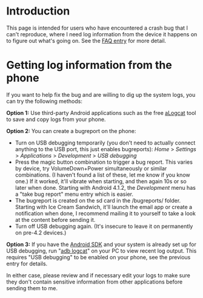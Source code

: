 # Introduction #

This page is intended for users who have encountered a crash bug that I can't reproduce, where I need log information from the device it happens on to figure out what's going on. See the [FAQ entry](http://code.google.com/p/hackerskeyboard/wiki/FrequentlyAskedQuestions#It_crashes._Please_fix.) for more detail.

# Getting log information from the phone #

If you want to help fix the bug and are willing to dig up the system logs, you can try the following methods:

**Option 1:** Use third-party Android applications such as the free [aLogcat](https://market.android.com/details?id=org.jtb.alogcat) tool to save and copy logs from your phone.

**Option 2:** You can create a bugreport on the phone:
  * Turn on USB debugging temporarily (you don't need to actually connect anything to the USB port, this just enables bugreports): _Home_ > _Settings_ > _Applications_ > _Development_ > _USB debugging_
  * Press the magic button combination to trigger a bug report. This varies by device, try VolumeDown+Power simultaneously or similar combinations. (I haven't found a list of these, let me know if you know one.) If it worked, it'll vibrate when starting, and then again 10s or so later when done. Starting with Android 4.1.2, the _Development_ menu has a "take bug report" menu entry which is easier.
  * The bugreport is created on the sd card in the /bugreports/ folder. Starting with Ice Cream Sandwich, it'll launch the email app or create a notification when done, I recommend mailing it to yourself to take a look at the content before sending it.
  * Turn off USB debugging again. (It's insecure to leave it on permanently on pre-4.2 devices.)

**Option 3:** If you have the [Android SDK](http://developer.android.com/sdk/installing.html) and your system is already set up for USB debugging, run "[adb logcat](http://developer.android.com/guide/developing/tools/adb.html#logcat)" on your PC to view recent log output. This requires "USB debugging" to be enabled on your phone, see the previous entry for details.

In either case, please review and if necessary edit your logs to make sure they don't contain sensitive information from other applications before sending them to me.